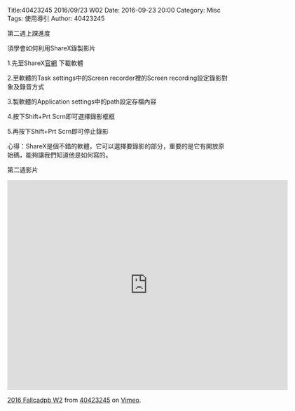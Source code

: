 Title:40423245 2016/09/23 W02
Date: 2016-09-23 20:00
Category: Misc
Tags: 使用導引
Author: 40423245

第二週上課進度

須學會如何利用ShareX錄製影片

1.先至ShareX[官網](https://getsharex.com/) 下載軟體

2.至軟體的Task settings中的Screen recorder裡的Screen recording設定錄影對象及錄音方式

3.製軟體的Application settings中的path設定存檔內容

 4.按下Shift+Prt Scrn即可選擇錄影框框

 5.再按下Shift+Prt Scrn即可停止錄影
 
 心得：ShareX是個不錯的軟體，它可以選擇要錄影的部分，重要的是它有開放原始碼，能夠讓我們知道他是如何寫的。
 
 第二週影片

<iframe src="https://player.vimeo.com/video/187448382" width="640" height="480" frameborder="0" webkitallowfullscreen mozallowfullscreen allowfullscreen></iframe>
<p><a href="https://vimeo.com/187448382">2016 Fallcadpb  W2</a> from <a href="https://vimeo.com/user47996237">40423245</a> on <a href="https://vimeo.com">Vimeo</a>.</p>